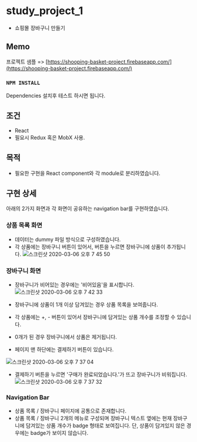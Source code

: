 # study_project_1

- 쇼핑몰 장바구니 만들기

## Memo

프로젝트 샘플 => [https://shooping-basket-project.firebaseapp.com/](https://shooping-basket-project.firebaseapp.com/)

### `NPM INSTALL`

Dependencies 설치후 테스트 하시면 됩니다.

## 조건

- React
- 필요시 Redux 혹은 MobX 사용.

## 목적

- 필요한 구현을 React component와 각 module로 분리하였습니다.

## 구현 상세

아래의 2가지 화면과 각 화면이 공유하는 navigation bar를 구현하였습니다.

### 상품 목록 화면

- 데이터는 dummy 파일 방식으로 구성하였습니다.
- 각 상품에는 장바구니 버튼이 있어서, 버튼을 누르면 장바구니에 상품이 추가됩니다.
![스크린샷 2020-03-06 오후 7 45 50](https://user-images.githubusercontent.com/56405613/76076907-1ef7e980-5fe3-11ea-96a7-86aa087e6265.png)


### 장바구니 화면

- 장바구니가 비어있는 경우에는 '비어있음'을 표시합니다.
![스크린샷 2020-03-06 오후 7 42 33](https://user-images.githubusercontent.com/56405613/76076678-a42ece80-5fe2-11ea-841c-b91aee11042e.png)

- 장바구니에 상품이 1개 이상 담겨있는 경우 상품 목록을 보여줍니다.
- 각 상품에는 +, - 버튼이 있어서 장바구니에 담겨있는 상품 개수를 조정할 수 있습니다.
- 0개가 된 경우 장바구니에서 상품은 제거됩니다.
- 페이지 맨 하단에는 결제하기 버튼이 있습니다.

![스크린샷 2020-03-06 오후 7 37 04](https://user-images.githubusercontent.com/56405613/76076449-3c788380-5fe2-11ea-840b-099b69f7b2f8.png)

- 결제하기 버튼을 누르면 '구매가 완료되었습니다.'가 뜨고 장바구니가 비워집니다.
![스크린샷 2020-03-06 오후 7 37 32](https://user-images.githubusercontent.com/56405613/76076473-4bf7cc80-5fe2-11ea-9f0a-debb7d88070d.png)



### Navigation Bar

- 상품 목록 / 장바구니 페이지에 공통으로 존재합니다.
- 상품 목록 / 장바구니 2개의 메뉴로 구성되며 장바구니 텍스트 옆에는 현재 장바구니에 담겨있는 상품 개수가 badge 형태로 보여집니다. 단, 상품이 담겨있지 않은 경우에는 badge가 보이지 않습니다.
